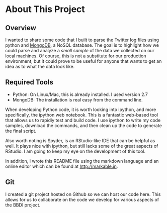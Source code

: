 # About This Project

## Overview
I wanted to share some code that I built to parse the Twitter log files using python and [MongoDB](http://www.mongodb.org/), a NoSQL database.  The goal is to highlight how we could parse and analyze a _small sample_ of the data we collected on our local machines.  Of course, this is not a substitute for our production environment, but it could prove to be useful for anyone that wants to get an idea as to what the data look like.

## Required Tools
- Python: On Linux/Mac, this is already installed.  I used version 2.7
- MongoDB:  The installation is real easy from the command line.


When developing Python code, it is worth looking into ipython, and more specifically, the ipython web notebook.  This is a fantastic web-based tool that allows us to rapidly test and build code.  I use ipython to write my code samples, download the commands, and then clean up the code to generate the final script. 

Also worth noting is Spyder, is an RStudio-like IDE that can be helpful as well.  It plays nice with ipython, but still lacks some of the great aspects of RStudio.  I am going to keep my eye on the development of this tool.

In addition, I wrote this README file using the markdown language and an online editor which can be found at <http://markable.in>.


## Git
I created a git project hosted on Github so we can host our code here.  This allows for us to collaborate on the code we develop for various aspects of the BBDI project.
